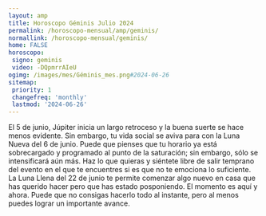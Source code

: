 ```yaml
---
layout: amp
title: Horoscopo Géminis Julio 2024 
permalink: /horoscopo-mensual/amp/geminis/
normallink: /horoscopo-mensual/geminis/
home: FALSE
horoscopo:
 signo: geminis
 video: -DQpmrrAIeU
ogimg: /images/mes/Géminis_mes.png#2024-06-26
sitemap:
 priority: 1
 changefreq: 'monthly'
 lastmod: '2024-06-26'
---
```



El 5 de junio, Júpiter inicia un largo retroceso y la buena suerte se hace menos evidente. Sin embargo, tu vida social se aviva para con la Luna Nueva del 6 de junio. Puede que pienses que tu horario ya está sobrecargado y programado al punto de la saturación; sin embargo, sólo se intensificará aún más. Haz lo que quieras y siéntete libre de salir temprano del evento en el que te encuentres si es que no te emociona lo suficiente. La Luna Llena del 22 de junio te permite comenzar algo nuevo en casa que has querido hacer pero que has estado posponiendo. El momento es aquí y ahora. Puede que no consigas hacerlo todo al instante, pero al menos puedes lograr un importante avance. 